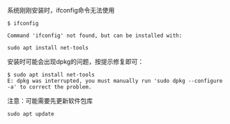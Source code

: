 
系统刚刚安装时，ifconfig命令无法使用
```
$ ifconfig

Command 'ifconfig' not found, but can be installed with:

sudo apt install net-tools
```

安装时可能会出现dpkg的问题，按提示修复即可：
```
$ sudo apt install net-tools
E: dpkg was interrupted, you must manually run 'sudo dpkg --configure -a' to correct the problem.
```

注意：可能需要先更新软件包库
```
sudo apt update
```


